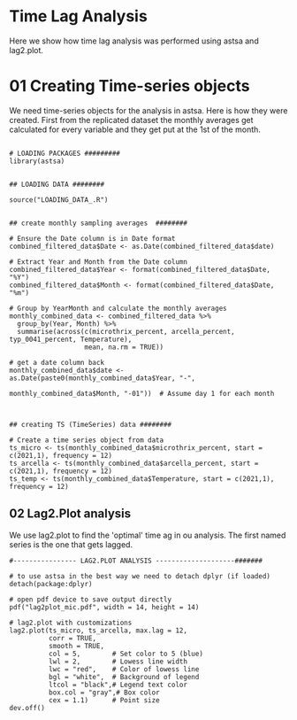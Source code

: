 # Time Lag Analysis

Here we show how time lag analysis was performed using astsa and lag2.plot.

# 01 Creating Time-series objects 

We need time-series objects for the analysis in astsa. Here is how they were created.
First from the replicated dataset the monthly averages get calculated for every variable and they get put at the 1st of the month.

```

# LOADING PACKAGES #########
library(astsa)


## LOADING DATA ########

source("LOADING_DATA_.R")


## create monthly sampling averages  ########

# Ensure the Date column is in Date format
combined_filtered_data$Date <- as.Date(combined_filtered_data$date)

# Extract Year and Month from the Date column
combined_filtered_data$Year <- format(combined_filtered_data$Date, "%Y")
combined_filtered_data$Month <- format(combined_filtered_data$Date, "%m")

# Group by YearMonth and calculate the monthly averages
monthly_combined_data <- combined_filtered_data %>%
  group_by(Year, Month) %>%
  summarise(across(c(microthrix_percent, arcella_percent, typ_0041_percent, Temperature),
                   mean, na.rm = TRUE))

# get a date column back
monthly_combined_data$date <- as.Date(paste0(monthly_combined_data$Year, "-", 
                                             monthly_combined_data$Month, "-01"))  # Assume day 1 for each month



## creating TS (TimeSeries) data ########

# Create a time series object from data
ts_micro <- ts(monthly_combined_data$microthrix_percent, start = c(2021,1), frequency = 12)
ts_arcella <- ts(monthly_combined_data$arcella_percent, start = c(2021,1), frequency = 12)
ts_temp <- ts(monthly_combined_data$Temperature, start = c(2021,1), frequency = 12)
```

## 02 Lag2.Plot analysis

We use lag2.plot to find the 'optimal' time ag in ou analysis. The first named series is the one that gets lagged.
```
#---------------- LAG2.PLOT ANALYSIS --------------------#######

# to use astsa in the best way we need to detach dplyr (if loaded)
detach(package:dplyr) 

# open pdf device to save output directly
pdf("lag2plot_mic.pdf", width = 14, height = 14)

# lag2.plot with customizations
lag2.plot(ts_micro, ts_arcella, max.lag = 12, 
          corr = TRUE, 
          smooth = TRUE, 
          col = 5,        # Set color to 5 (blue)
          lwl = 2,        # Lowess line width
          lwc = "red",    # Color of lowess line
          bgl = "white",  # Background of legend
          ltcol = "black",# Legend text color
          box.col = "gray",# Box color
          cex = 1.1)      # Point size
dev.off()
```
